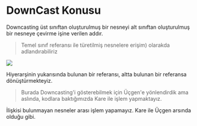 # DownCast Konusu
Downcasting üst sınıftan oluşturulmuş bir nesneyi alt sınıftan oluşturulmuş bir nesneye çevirme işine verilen addır.
> Temel sınıf referansı ile türetilmiş nesnelere erişim) olarakda adlandırabiliriz

![](https://i.imgur.com/Vkg0Fvr.png)

Hiyerarşinin yukarısında bulunan bir referansı, altta bulunan bir referansa dönüştürmekteyiz. 

> Burada Downcasting'i gösterebilmek için Üçgen'e yönlendirdik ama aslında, kodlara baktığımızda Kare ile işlem yapmaktayız.

İlişkisi bulunmayan nesneler arası işlem yapamayız. Kare ile Üçgen arsında olduğu gibi.